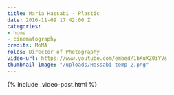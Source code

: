 ```yaml
---
title: Maria Hassabi - Plastic
date: 2016-11-09 17:42:00 Z
categories:
- home
- cinematography
credits: MoMA
roles: Director of Photography
video-url: https://www.youtube.com/embed/1bKuXZ0iYVs
thumbnail-image: "/uploads/Hassabi-temp-2.png"
---
```


{% include _video-post.html %}
